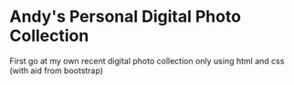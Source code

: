 # Andy's Personal Digital Photo Collection
First go at my own recent digital photo collection only using html and css (with aid from bootstrap)

